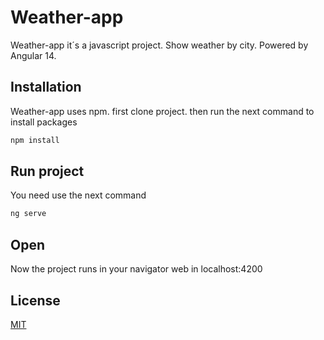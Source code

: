 # Weather-app

Weather-app it´s a javascript project. Show weather by city. Powered by Angular 14.

## Installation

Weather-app uses npm. first clone project. then run the next command to install packages
```bash
npm install
```
## Run project
You need use the next command
```bash
ng serve
```
## Open
Now the project runs in your navigator web in localhost:4200

## License
[MIT](https://choosealicense.com/licenses/mit/)